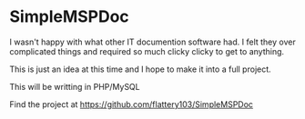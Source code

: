 # SimpleMSPDoc
I wasn't happy with what other IT documention software had.
I felt they over complicated things and required so much clicky clicky to get to anything.

This is just an idea at this time and I hope to make it into a full project.

This will be writting in PHP/MySQL

Find the project at https://github.com/flattery103/SimpleMSPDoc
